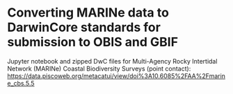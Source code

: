 # Converting MARINe data to DarwinCore standards for submission to OBIS and GBIF

Jupyter notebook and zipped DwC files for Multi-Agency Rocky Intertidal Network (MARINe) Coastal Biodiversity Surveys (point contact): https://data.piscoweb.org/metacatui/view/doi%3A10.6085%2FAA%2Fmarine_cbs.5.5 
